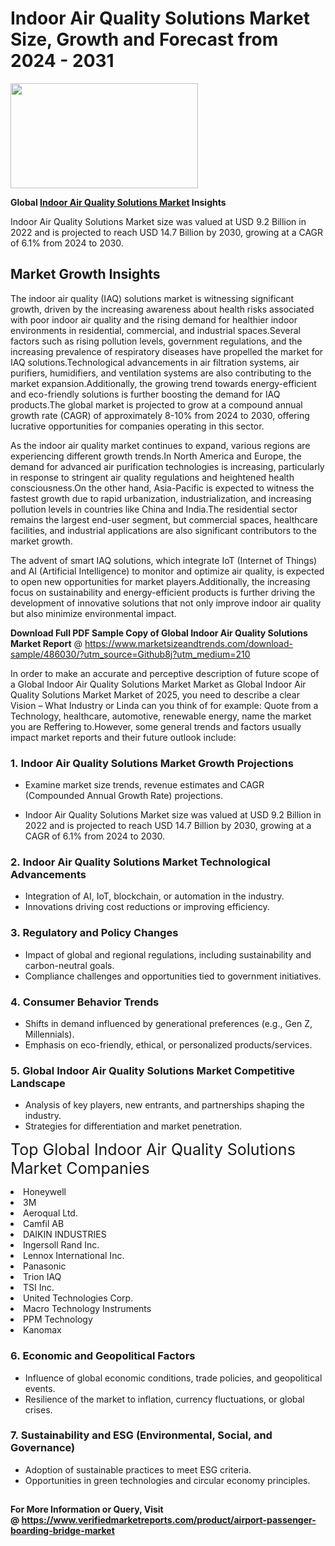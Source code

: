 <H1>Indoor Air Quality Solutions Market Size, Growth and Forecast from 2024 - 2031</H1><img class="aligncenter size-medium wp-image-584254" src="https://thirdeyenews.in/wp-content/uploads/2024/09/Global-Market-Research-300x168.jpeg" alt="" width="300" height="168" /><p><strong>Global&nbsp;<a href="https://www.marketsizeandtrends.com/download-sample/486030/?utm_source=Github8j?utm_medium=210">Indoor Air Quality Solutions Market</a> Insights</strong></p><p>Indoor Air Quality Solutions Market size was valued at USD 9.2 Billion in 2022 and is projected to reach USD 14.7 Billion by 2030, growing at a CAGR of 6.1% from 2024 to 2030.</p><p><h2>Market Growth Insights</h2> <p>The indoor air quality (IAQ) solutions market is witnessing significant growth, driven by the increasing awareness about health risks associated with poor indoor air quality and the rising demand for healthier indoor environments in residential, commercial, and industrial spaces.Several factors such as rising pollution levels, government regulations, and the increasing prevalence of respiratory diseases have propelled the market for IAQ solutions.Technological advancements in air filtration systems, air purifiers, humidifiers, and ventilation systems are also contributing to the market expansion.Additionally, the growing trend towards energy-efficient and eco-friendly solutions is further boosting the demand for IAQ products.The global market is projected to grow at a compound annual growth rate (CAGR) of approximately 8-10% from 2024 to 2030, offering lucrative opportunities for companies operating in this sector.</p> <p>As the indoor air quality market continues to expand, various regions are experiencing different growth trends.In North America and Europe, the demand for advanced air purification technologies is increasing, particularly in response to stringent air quality regulations and heightened health consciousness.On the other hand, Asia-Pacific is expected to witness the fastest growth due to rapid urbanization, industrialization, and increasing pollution levels in countries like China and India.The residential sector remains the largest end-user segment, but commercial spaces, healthcare facilities, and industrial applications are also significant contributors to the market growth.</p> <p>The advent of smart IAQ solutions, which integrate IoT (Internet of Things) and AI (Artificial Intelligence) to monitor and optimize air quality, is expected to open new opportunities for market players.Additionally, the increasing focus on sustainability and energy-efficient products is further driving the development of innovative solutions that not only improve indoor air quality but also minimize environmental impact.</p> <p><span class=""><strong>Download Full PDF Sample Copy of Global Indoor Air Quality Solutions Market Report</strong> @ <a href="https://www.marketsizeandtrends.com/download-sample/486030/?utm_source=Github8j?utm_medium=210" target="_blank">https://www.marketsizeandtrends.com/download-sample/486030/?utm_source=Github8j?utm_medium=210</a></span></p><p>In order to make an accurate and perceptive description of future scope of a Global&nbsp;Indoor Air Quality Solutions Market Market as Global&nbsp;Indoor Air Quality Solutions Market Market of 2025, you need to describe a clear Vision &ndash; What Industry or Linda can you think of for example: Quote from a Technology, healthcare, automotive, renewable energy, name the market you are Reffering to.However, some general trends and factors usually impact market reports and their future outlook include:</p><h3>1.&nbsp;<strong>Indoor Air Quality Solutions Market Growth Projections</strong></h3><ul><li>Examine market size trends, revenue estimates and CAGR (Compounded Annual Growth Rate) projections.</li><li><p>Indoor Air Quality Solutions Market size was valued at USD 9.2 Billion in 2022 and is projected to reach USD 14.7 Billion by 2030, growing at a CAGR of 6.1% from 2024 to 2030.</p></li></ul><h3>2.&nbsp;<strong>Indoor Air Quality Solutions Market Technological Advancements</strong></h3><ul><li>Integration of AI, IoT, blockchain, or automation in the industry.</li><li>Innovations driving cost reductions or improving efficiency.</li></ul><h3>3.&nbsp;<strong>Regulatory and Policy Changes</strong></h3><ul><li>Impact of global and regional regulations, including sustainability and carbon-neutral goals.</li><li>Compliance challenges and opportunities tied to government initiatives.</li></ul><h3>4.&nbsp;<strong>Consumer Behavior Trends</strong></h3><ul><li>Shifts in demand influenced by generational preferences (e.g., Gen Z, Millennials).</li><li>Emphasis on eco-friendly, ethical, or personalized products/services.</li></ul><h3>5.&nbsp;<strong>Global Indoor Air Quality Solutions Market Competitive Landscape</strong></h3><ul><li>Analysis of key players, new entrants, and partnerships shaping the industry.</li><li>Strategies for differentiation and market penetration.</li></ul><p data-pm-slice="1 1 []"><span style="color: inherit; font-family: inherit; font-size: 25px;">Top Global Indoor Air Quality Solutions Market Companies</span></p><div class="" data-test-id=""><p><li>Honeywell</li><li> 3M</li><li> Aeroqual Ltd.</li><li> Camfil AB</li><li> DAIKIN INDUSTRIES</li><li> Ingersoll Rand Inc.</li><li> Lennox International Inc.</li><li> Panasonic</li><li> Trion IAQ</li><li> TSI Inc.</li><li> United Technologies Corp.</li><li> Macro Technology Instruments</li><li> PPM Technology</li><li> Kanomax</li></p></div><h3>6.&nbsp;<strong>Economic and Geopolitical Factors</strong></h3><ul><li>Influence of global economic conditions, trade policies, and geopolitical events.</li><li>Resilience of the market to inflation, currency fluctuations, or global crises.</li></ul><h3>7.&nbsp;<strong>Sustainability and ESG (Environmental, Social, and Governance)</strong></h3><ul><li>Adoption of sustainable practices to meet ESG criteria.</li><li>Opportunities in green technologies and circular economy principles.</li></ul><h2><strong style="font-size: 14px;">For More Information or Query, Visit @&nbsp;</strong><a style="background-color: #ffffff; font-size: 14px;" href="https://www.marketsizeandtrends.com/report/indoor-air-quality-solutions-market/" target="_blank">https://www.verifiedmarketreports.com/product/airport-passenger-boarding-bridge-market</a></h2>